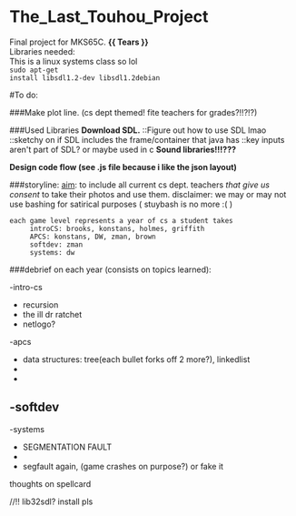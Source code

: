 The_Last_Touhou_Project
=======================

Final project for MKS65C. **{{ Tears }}**<br>
Libraries needed:<br>
This is a linux systems class so lol<br>
<code>sudo apt-get install libsdl1.2-dev libsdl1.2debian</code>

#To do:

###Make plot line. (cs dept themed! fite teachers for grades?!!?!?)

###Used Libraries
**Download SDL.**
::Figure out how to use SDL lmao 
::sketchy on if SDL includes the frame/container that java has 
::key inputs aren't part of SDL? or maybe used in c 
**Sound libraries!!!???**

**Design code flow (see .js file because i like the json layout)**

###storyline:
	<u>aim</u>: to include all current cs dept. teachers
	<i>that give us consent</i> to take their photos and
	use them.
	   disclaimer: we may or may not use bashing for 
	   satirical purposes ( stuybash is no more :( )
	
	each game level represents a year of cs a student takes
	     introCS: brooks, konstans, holmes, griffith
	     APCS: konstans, DW, zman, brown
	     softdev: zman
	     systems: dw

###debrief on each year (consists on topics learned):

-intro-cs
- recursion
- the ill dr ratchet
- netlogo?

-apcs
- data structures: tree(each bullet forks off 2 more?), linkedlist
- 
-

-softdev
- 

-systems
- SEGMENTATION FAULT
- 
- segfault again, (game crashes on purpose?) or fake it


thoughts on spellcard

//!! lib32sdl? install pls